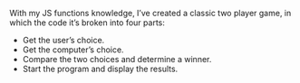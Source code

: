 With my JS functions knowledge, I’ve created a classic two player game, in which the code it’s broken into four parts:

- Get the user’s choice.
- Get the computer’s choice.
- Compare the two choices and determine a winner.
- Start the program and display the results.
